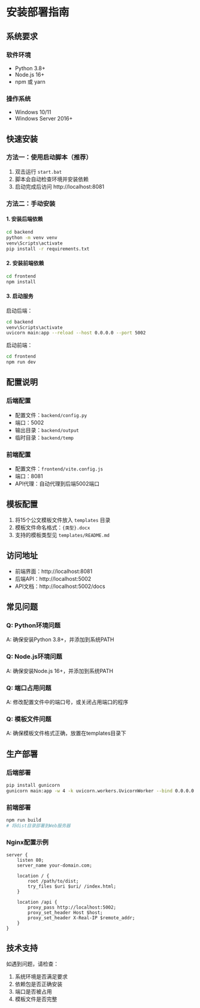 # 安装部署指南

## 系统要求

### 软件环境
- Python 3.8+ 
- Node.js 16+
- npm 或 yarn

### 操作系统
- Windows 10/11
- Windows Server 2016+

## 快速安装

### 方法一：使用启动脚本（推荐）

1. 双击运行 `start.bat`
2. 脚本会自动检查环境并安装依赖
3. 启动完成后访问 http://localhost:8081

### 方法二：手动安装

#### 1. 安装后端依赖

```bash
cd backend
python -m venv venv
venv\Scripts\activate
pip install -r requirements.txt
```

#### 2. 安装前端依赖

```bash
cd frontend
npm install
```

#### 3. 启动服务

启动后端：
```bash
cd backend
venv\Scripts\activate
uvicorn main:app --reload --host 0.0.0.0 --port 5002
```

启动前端：
```bash
cd frontend
npm run dev
```

## 配置说明

### 后端配置
- 配置文件：`backend/config.py`
- 端口：5002
- 输出目录：`backend/output`
- 临时目录：`backend/temp`

### 前端配置
- 配置文件：`frontend/vite.config.js`
- 端口：8081
- API代理：自动代理到后端5002端口

## 模板配置

1. 将15个公文模板文件放入 `templates` 目录
2. 模板文件命名格式：`{类型}.docx`
3. 支持的模板类型见 `templates/README.md`

## 访问地址

- 前端界面：http://localhost:8081
- 后端API：http://localhost:5002
- API文档：http://localhost:5002/docs

## 常见问题

### Q: Python环境问题
A: 确保安装Python 3.8+，并添加到系统PATH

### Q: Node.js环境问题  
A: 确保安装Node.js 16+，并添加到系统PATH

### Q: 端口占用问题
A: 修改配置文件中的端口号，或关闭占用端口的程序

### Q: 模板文件问题
A: 确保模板文件格式正确，放置在templates目录下

## 生产部署

### 后端部署
```bash
pip install gunicorn
gunicorn main:app -w 4 -k uvicorn.workers.UvicornWorker --bind 0.0.0.0:5002
```

### 前端部署
```bash
npm run build
# 将dist目录部署到Web服务器
```

### Nginx配置示例
```nginx
server {
    listen 80;
    server_name your-domain.com;
    
    location / {
        root /path/to/dist;
        try_files $uri $uri/ /index.html;
    }
    
    location /api {
        proxy_pass http://localhost:5002;
        proxy_set_header Host $host;
        proxy_set_header X-Real-IP $remote_addr;
    }
}
```

## 技术支持

如遇到问题，请检查：
1. 系统环境是否满足要求
2. 依赖包是否正确安装
3. 端口是否被占用
4. 模板文件是否完整